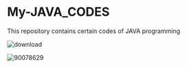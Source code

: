 # My-JAVA_CODES
 This repository contains certain codes of JAVA programming 
 
![download](https://user-images.githubusercontent.com/90320839/183138854-713af8c3-cdf2-46fa-8013-2774546038de.png)

![90078629](https://user-images.githubusercontent.com/90320839/183139108-7edf19c3-6d87-46de-af26-8d774bd8cc86.jpg)
